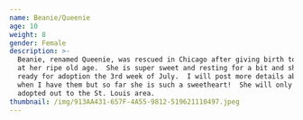 ```yaml
---
name: Beanie/Queenie
age: 10
weight: 8
gender: Female
description: >-
  Beanie, renamed Queenie, was rescued in Chicago after giving birth to a litter
  at her ripe old age.  She is super sweet and resting for a bit and should be
  ready for adoption the 3rd week of July.  I will post more details about her
  when I have them but so far she is such a sweetheart!  She will only be
  adopted out to the St. Louis area.
thumbnail: /img/913AA431-657F-4A55-9812-519621110497.jpeg
---
```


